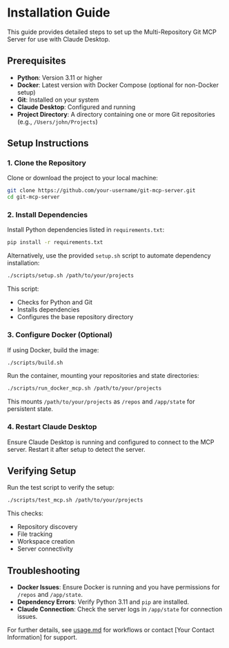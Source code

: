 # Installation Guide

This guide provides detailed steps to set up the Multi-Repository Git MCP Server for use with Claude Desktop.

## Prerequisites
- **Python**: Version 3.11 or higher
- **Docker**: Latest version with Docker Compose (optional for non-Docker setup)
- **Git**: Installed on your system
- **Claude Desktop**: Configured and running
- **Project Directory**: A directory containing one or more Git repositories (e.g., `/Users/john/Projects`)

## Setup Instructions

### 1. Clone the Repository
Clone or download the project to your local machine:
```bash
git clone https://github.com/your-username/git-mcp-server.git
cd git-mcp-server
```

### 2. Install Dependencies
Install Python dependencies listed in `requirements.txt`:
```bash
pip install -r requirements.txt
```

Alternatively, use the provided `setup.sh` script to automate dependency installation:
```bash
./scripts/setup.sh /path/to/your/projects
```

This script:
- Checks for Python and Git
- Installs dependencies
- Configures the base repository directory

### 3. Configure Docker (Optional)
If using Docker, build the image:
```bash
./scripts/build.sh
```

Run the container, mounting your repositories and state directories:
```bash
./scripts/run_docker_mcp.sh /path/to/your/projects
```
This mounts `/path/to/your/projects` as `/repos` and `/app/state` for persistent state.

### 4. Restart Claude Desktop
Ensure Claude Desktop is running and configured to connect to the MCP server. Restart it after setup to detect the server.

## Verifying Setup
Run the test script to verify the setup:
```bash
./scripts/test_mcp.sh /path/to/your/projects
```
This checks:
- Repository discovery
- File tracking
- Workspace creation
- Server connectivity

## Troubleshooting
- **Docker Issues**: Ensure Docker is running and you have permissions for `/repos` and `/app/state`.
- **Dependency Errors**: Verify Python 3.11 and `pip` are installed.
- **Claude Connection**: Check the server logs in `/app/state` for connection issues.

For further details, see [usage.md](usage.md) for workflows or contact [Your Contact Information] for support.
